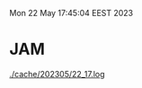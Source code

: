 Mon 22 May 17:45:04 EEST 2023
# JAM
<a href='./cache/202305/22_17.log'>./cache/202305/22_17.log</a>
